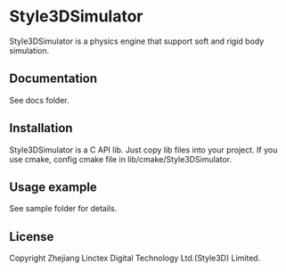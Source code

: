 # Style3DSimulator

Style3DSimulator is a physics engine that support soft and rigid body simulation.

## Documentation

See docs folder.

## Installation

Style3DSimulator is a C API lib. Just copy lib files into your project.
If you use cmake, config cmake file in lib/cmake/Style3DSimulator.

## Usage example

See sample folder for details.

## License

Copyright Zhejiang Linctex Digital Technology Ltd.(Style3D) Limited.

